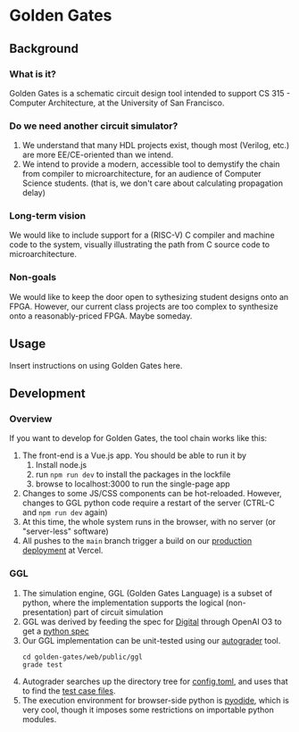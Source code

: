 # Golden Gates

## Background

### What is it?

Golden Gates is a schematic circuit design tool intended to support CS 315 - Computer Architecture, at the University of San Francisco.

### Do we need another circuit simulator? 

1. We understand that many HDL projects exist, though most (Verilog, etc.) are more EE/CE-oriented than we intend. 
1. We intend to provide a modern, accessible tool to demystify the chain from compiler to microarchitecture, for an audience of Computer Science students. (that is, we don't care about calculating propagation delay)

### Long-term vision

We would like to include support for a (RISC-V) C compiler and machine code to the system, visually illustrating the path from C source code to microarchitecture.

### Non-goals

We would like to keep the door open to sythesizing student designs onto an FPGA. However, our current class projects are too complex to synthesize onto a reasonably-priced FPGA. Maybe someday.

## Usage

Insert instructions on using Golden Gates here.

## Development

### Overview

If you want to develop for Golden Gates, the tool chain works like this:
1. The front-end is a Vue.js app. You should be able to run it by
    1. Install node.js
    1. run `npm run dev` to install the packages in the lockfile
    1. browse to localhost:3000 to run the single-page app
1. Changes to some JS/CSS components can be hot-reloaded. However, changes to GGL python code require a restart of the server (CTRL-C and `npm run dev` again)
1. At this time, the whole system runs in the browser, with no server (or "server-less" software)
1. All pushes to the `main` branch trigger a build on our [production deployment](https://golden-gates-nine.vercel.app) at Vercel.


### GGL

1. The simulation engine, GGL (Golden Gates Language) is a subset of python, where the implementation supports the logical (non-presentation) part of circuit simulation
1. GGL was derived by feeding the spec for [Digital](https://github.com/hneemann/digital) through OpenAI O3 to get a [python spec](https://github.com/phpeterson-usf/golden-gates/blob/main/gglang/design/ggl-design-o3-deep-research-v2.md)
1. Our GGL implementation can be unit-tested using our [autograder](https://github.com/phpeterson-usf/autograder) tool.
    ```text
    cd golden-gates/web/public/ggl
    grade test
    ```
1. Autograder searches up the directory tree for [config.toml](https://github.com/phpeterson-usf/golden-gates/blob/main/web/public/ggl/config.toml), and uses that to find the [test case files](https://github.com/phpeterson-usf/golden-gates/blob/main/web/public/ggl/tests/ggl/ggl.toml). 
1. The execution environment for browser-side python is [pyodide](https://pyodide.org/en/stable/), which is very cool, though it imposes some restrictions on importable python modules.
